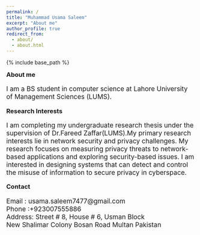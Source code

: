 ```yaml
---
permalink: /
title: "Muhammad Usama Saleem"
excerpt: "About me"
author_profile: true
redirect_from: 
  - about/
  - about.html
---
```



<style type='text/css'>
h2, h3, h4, h5, h6 {margin: 0;}
.br {display: block; margin-bottom: 0em; margin: 0;} 
</style>

{% include base_path %}

### About me

<p style="font-size:13pt">
   I am a BS student in computer science at Lahore University of Management Sciences (LUMS). 
</p>

### Research Interests


<p style="font-size:13pt">
   I am completing my undergraduate research thesis under the supervision of Dr.Fareed Zaffar(LUMS).My primary research interests lie in network security and privacy challenges. My research focuses on measuring privacy threats to network-based applications and exploring security-based issues. I am interested in designing systems that can detect and control the misuse of information to secure privacy in cyberspace. 
</p>


### Contact


<p style="font-size:13pt"> 
   Email : usama.saleem7477@gmail.com<br>
   Phone :+923007555886<br>
   Address: Street # 8, House # 6, Usman Block <br>
   New Shalimar Colony Bosan Road Multan Pakistan<br>

</p>

<br/>